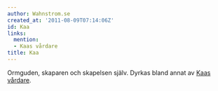 ```yaml
---
author: Wahnstrom.se
created_at: '2011-08-09T07:14:06Z'
id: Kaa
links:
  mention:
  - Kaas vårdare
title: Kaa
---
```


Ormguden, skaparen och skapelsen själv. Dyrkas bland annat av [Kaas vårdare].

  [Kaas vårdare]: Kaas_vårdare